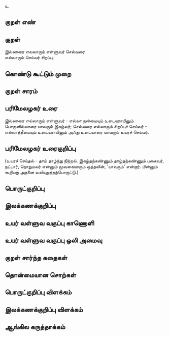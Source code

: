 உ

## குறள் எண் 


## குறள் 
இல்லாரை எலலாரும் எள்ளுவர் செல்வரை  
எல்லாரும் செய்வர் சிறப்பு.

## கொண்டு கூட்டும் முறை


## குறள் சாரம் 


## பரிமேலழகர் உரை
இல்லாரை எல்லாரும் எள்ளுவர் - எல்லா நன்மையும் உடையராயினும் பொருளில்லாரை யாவரும் இகழ்வர்; செல்வரை எல்லாரும் சிறப்புச் செய்வர் - எல்லாத்தீமையும் உடையராயினும் அஃது உடையாரை யாவரும் உயரச் செய்வர்.
## பரிமேலழகர் உரைகுறிப்பு   
 (உயரச் செய்தல் - தாம் தாழ்ந்து நிற்றல். இகழ்தற்கண்ணும் தாழ்தற்கண்ணும் பகைவர், நட்டார், நொதுமலர் என்னும் மூவகையாரும் ஒத்தலின், 'யாவரும்' என்றார். பின்னும் கூறியது அதனை வலியுறுத்தற்பொருட்டு.)


## பொருட்குறிப்பு 


## இலக்கணக்குறிப்பு  


## உயர் வள்ளுவ வகுப்பு காணொளி


## உயர் வள்ளுவ வகுப்பு ஒலி அமைவு 

 
## குறள் சார்ந்த கதைகள் 


## தொன்மையான சொற்கள்


## பொருட்குறிப்பு விளக்கம்


## இலக்கணக்குறிப்பு விளக்கம்


## ஆங்கில கருத்தாக்கம் 


